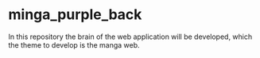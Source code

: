 # minga_purple_back
In this repository the brain of the web application will be developed, which the theme to develop is the manga web.
